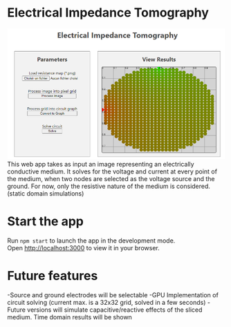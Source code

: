 # Electrical Impedance Tomography 

![Electrical Impedance Tomography](/main_screenshot.png)
This web app takes as input an image representing an electrically conductive medium.
It solves for the voltage and current at every point of the medium, when two nodes are selected as the voltage source and the ground.
For now, only the resistive nature of the medium is considered. (static domain simulations)

# Start the app

Run `npm start` to launch the app in the development mode.\
Open [http://localhost:3000](http://localhost:3000) to view it in your browser.

# Future features

-Source and ground electrodes will be selectable
-GPU Implementation of circuit solving (current max. is a 32x32 grid, solved in a few seconds)
-Future versions will simulate capacitive/reactive effects of the sliced medium. Time domain results will be shown